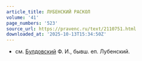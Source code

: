 ```yaml
---
article_title: ЛУБЕНСКИЙ РАСКОЛ
volume: '41'
page_numbers: '523'
source_url: https://pravenc.ru/text/2110751.html
downloaded_at: '2025-10-13T15:34:50Z'
---
```


- см. [Булдовский](https://pravenc.ru/text/Булдовский.html) Ф. И., бывш. еп. Лубенский.
